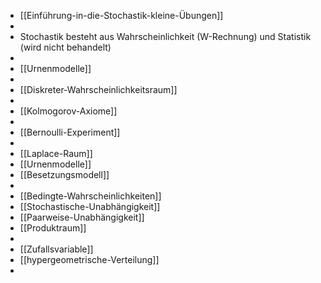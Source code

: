 - [[Einführung-in-die-Stochastik-kleine-Übungen]]
-
- Stochastik besteht aus Wahrscheinlichkeit (W-Rechnung) und Statistik (wird nicht behandelt)
-
- [[Urnenmodelle]]
-
- [[Diskreter-Wahrscheinlichkeitsraum]]
-
- [[Kolmogorov-Axiome]]
-
- [[Bernoulli-Experiment]]
-
- [[Laplace-Raum]]
- [[Urnenmodelle]]
- [[Besetzungsmodell]]
-
- [[Bedingte-Wahrscheinlichkeiten]]
- [[Stochastische-Unabhängigkeit]]
- [[Paarweise-Unabhängigkeit]]
- [[Produktraum]]
-
- [[Zufallsvariable]]
- [[hypergeometrische-Verteilung]]
-